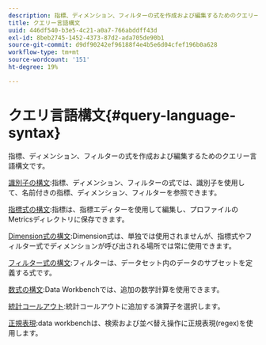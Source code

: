 ```yaml
---
description: 指標、ディメンション、フィルターの式を作成および編集するためのクエリー言語構文です。
title: クエリー言語構文
uuid: 446df540-b3e5-4c21-a0a7-766abddff43d
exl-id: 8beb2745-1452-4373-87d2-ada705de90b1
source-git-commit: d9df90242ef96188f4e4b5e6d04cfef196b0a628
workflow-type: tm+mt
source-wordcount: '151'
ht-degree: 19%

---
```


# クエリ言語構文{#query-language-syntax}

指標、ディメンション、フィルターの式を作成および編集するためのクエリー言語構文です。

[識別子の構文](../c-qry-lang-syntx/c-syntx-id.md):指標、ディメンション、フィルターの式では、識別子を使用して、名前付きの指標、ディメンション、フィルターを参照できます。

[指標式の構文](../c-qry-lang-syntx/c-syntx-mtrc-exp.md):指標は、指標エディターを使用して編集し、プロファイルのMetricsディレクトリに保存できます。

[Dimension式の構文](../c-qry-lang-syntx/c-syntx-dim-exp.md):Dimension式は、単独では使用されませんが、指標式やフィルター式でディメンションが呼び出される場所では常に使用できます。

[フィルター式の構文](../c-qry-lang-syntx/c-syntx-fltr-exp.md):フィルターは、データセット内のデータのサブセットを定義する式です。

[数式の構文](../c-qry-lang-syntx/c-math-expressions.md):Data Workbenchでは、追加の数学計算を使用できます。

[統計コールアウト](../c-qry-lang-syntx/c-statistical-callouts.md):統計コールアウトに追加する演算子を選択します。

[正規表現](../c-qry-lang-syntx/c-search-regex.md):data workbenchは、検索および並べ替え操作に正規表現(regex)を使用します。
